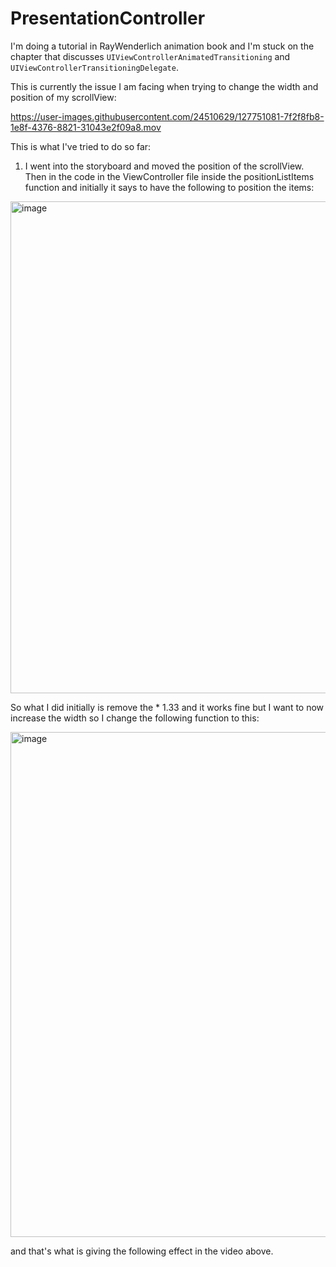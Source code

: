 # PresentationController

I'm doing a tutorial in RayWenderlich animation book and I'm stuck on the chapter that discusses `UIViewControllerAnimatedTransitioning` and `UIViewControllerTransitioningDelegate`.

This is currently the issue I am facing when trying to change the width and position of my scrollView:


https://user-images.githubusercontent.com/24510629/127751081-7f2f8fb8-1e8f-4376-8821-31043e2f09a8.mov


This is what I've tried to do so far:

1. I went into the storyboard and moved the position of the scrollView. Then in the code in the ViewController file inside the positionListItems function and initially it says to have the following to position the items:

<img width="787" alt="image" src="https://user-images.githubusercontent.com/24510629/127751192-8ef17505-0b63-4429-8cca-0fcb0bf5b55f.png">

So what I did initially is remove the * 1.33 and it works fine but I want to now increase the width so I change the following function to this:

<img width="808" alt="image" src="https://user-images.githubusercontent.com/24510629/127751247-04a14f81-91c9-4858-a790-e1c8b52b6bdf.png">

and that's what is giving the following effect in the video above. 


